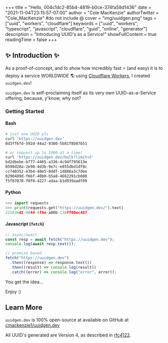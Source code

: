 +++
title = "Hello, 004c1dc2-85b4-4819-b0ce-374fa58d1436"
date = "2021-11-04T23:15:57-07:00"
author = "Cole MacKenzie"
authorTwitter = "Cole_MacKenzie" #do not include @
cover = "img/uuidgen.png"
tags = ["uuid", "workers", "cloudflare"]
keywords = ["uuid", "workers", "typescript", "javascript", "cloudflare", "guid", "online", "generator"]
description = "Introducing UUID's as a Service!"
showFullContent = true
readingTime = false
+++

## ✨ Introduction ✨

As a proof-of-concept, and to show how incredibly fast ⚡ (and easy) it is to deploy a service WORLDWIDE 🌎 using [Cloudflare Workers](https://workers.cloudflare.com/), I created `uuidgen.dev`!

`uuidgen.dev` is self-proclaiming itself as its very own UUID-as-a-Service offering, because, y'know, why not?

### Getting Started

#### Bash

```bash
# just one UUID pls
curl 'https://uuidgen.dev'
0d3ff6fd-592d-44a2-9380-5b81f8b07b51

# or request up to 1000 at a time!
curl 'https://uuidgen.dev/bulk?limit=5'
bd2dbebe-b777-4465-a336-4c94f795613e
0598d28a-2e98-4d3b-9e7c-e855dbd1df8c
cc740352-e3b4-48e5-8ddf-1d886a3c7dee
0290489d-f66f-40b0-b5a8-4662291cb080
f5f07070-f0f0-4227-adaa-b1d939aadf09
```

#### Python

```python
>>> import requests
>>> print(requests.get("https://uuidgen.dev/").text)
221636d2-0044-4f9e-a06b-138ff00ec487
```

#### Javascript (`fetch`)

```js
// async/await
const resp = await fetch("https://uuidgen.dev");
console.log(await resp.text());

// promise based
fetch("https://uuidgen.dev")
  .then((response) => response.text())
  .then((result) => console.log(result))
  .catch((error) => console.log("error", error));
```

You get the idea...

Enjoy :)

## Learn More

`uuidgen.dev` is 100% open-source at available on GitHub at [cmackenzie1/uuidgen.dev](https://github.com/cmackenzie1/uuidgen.dev)

All UUID's generated are Version 4, as described in [rfc4122](https://datatracker.ietf.org/doc/html/rfc4122).
